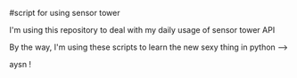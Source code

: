#script for using sensor tower  

I'm using this repository to deal with my daily usage of sensor tower API

By the way, I'm using these scripts to learn the new sexy thing in python -->  

aysn !

 
